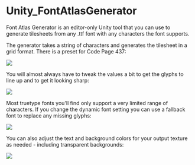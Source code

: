 # Unity_FontAtlasGenerator
Font Atlas Generator is an editor-only Unity tool that you can use to generate tilesheets from any .ttf font with any characters the font supports.

The generator takes a string of characters and generates the tilesheet in a grid format. There is a preset for Code Page 437:

![](http://i.imgur.com/fJZ80d4.png)

You will almost always have to tweak the values a bit to get the glyphs to line up and to get it looking sharp:

![](https://thumbs.gfycat.com/SparklingBowedGannet-size_restricted.gif)

Most truetype fonts you'll find only support a very limited range of characters. If you change the dynamic font setting you can use a fallback font to replace any missing glyphs:

![](https://thumbs.gfycat.com/RespectfulFlawedIridescentshark-size_restricted.gif)


You can also adjust the text and background colors for your output texture as needed - including transparent backgrounds:

![](https://thumbs.gfycat.com/FakeDigitalCardinal-size_restricted.gif)
